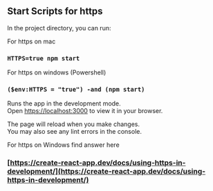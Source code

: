 

## Start Scripts for https

In the project directory, you can run:

For https on mac 
### `HTTPS=true npm start`

For https on windows (Powershell)
### `($env:HTTPS = "true") -and (npm start)`

Runs the app in the development mode.\
Open [https://localhost:3000](https://localhost:3000) to view it in your browser.

The page will reload when you make changes.\
You may also see any lint errors in the console.

For https on Windows find answer here
### [https://create-react-app.dev/docs/using-https-in-development/](https://create-react-app.dev/docs/using-https-in-development/)

